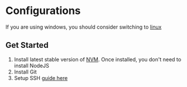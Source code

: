 # Configurations

If you are using windows, you should consider switching to [linux](./linux.md)

## Get Started

1. Install latest stable version of [NVM](https://www.freecodecamp.org/news/node-version-manager-nvm-install-guide/). Once installed, you don't need to install NodeJS
2. Install Git
3. Setup SSH [guide here](./ssh-configuration.md)